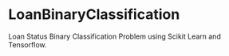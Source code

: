 # LoanBinaryClassification
Loan Status Binary Classification Problem using Scikit Learn and Tensorflow.
